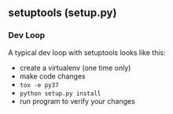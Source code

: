 ## setuptools (setup.py)


### Dev Loop
A typical dev loop with setuptools looks like this:

* create a virtualenv (one time only)
* make code changes
* `tox -e py37`
* `python setup.py install`
* run program to verify your changes

